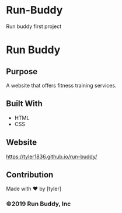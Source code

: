 # Run-Buddy
Run buddy first project
# Run Buddy

## Purpose
A website that offers fitness training services.

## Built With
* HTML
* CSS

## Website
https://tyler1836.github.io/run-buddy/

## Contribution
Made with ❤️ by [tyler]
### ©️2019 Run Buddy, Inc

